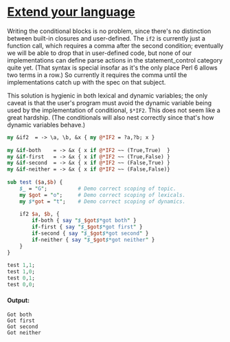 [1]: http://rosettacode.org/wiki/Extend_your_language

# [Extend your language][1]

Writing the conditional blocks is no problem, since there's no distinction between built-in closures and user-defined. The `if2` is currently just a function call, which requires a comma after the second condition; eventually we will be able to drop that in user-defined code, but none of our implementations can define parse actions in the statement\_control category quite yet. (That syntax is special insofar as it's the only place Perl 6 allows two terms in a row.) So currently it requires the comma until the implementations catch up with the spec on that subject.



This solution is hygienic in both lexical and dynamic variables; the only caveat is that the user's program must avoid the dynamic variable being used by the implementation of conditional, `$*IF2`. This does not seem like a great hardship. (The conditionals will also nest correctly since that's how dynamic variables behave.)

```perl
my &if2  = -> \a, \b, &x { my @*IF2 = ?a,?b; x }
 
my &if-both    = -> &x { x if @*IF2 ~~ (True,True)  }
my &if-first   = -> &x { x if @*IF2 ~~ (True,False) }
my &if-second  = -> &x { x if @*IF2 ~~ (False,True) }
my &if-neither = -> &x { x if @*IF2 ~~ (False,False)}
 
sub test ($a,$b) {
    $_ = "G";          # Demo correct scoping of topic.
    my $got = "o";     # Demo correct scoping of lexicals.
    my $*got = "t";    # Demo correct scoping of dynamics.
 
    if2 $a, $b, {
        if-both { say "$_$got$*got both" }
        if-first { say "$_$got$*got first" }
        if-second { say "$_$got$*got second" }
        if-neither { say "$_$got$*got neither" }
    }
}
 
test 1,1;
test 1,0;
test 0,1;
test 0,0;
```

#### Output:
```
Got both
Got first
Got second
Got neither
```